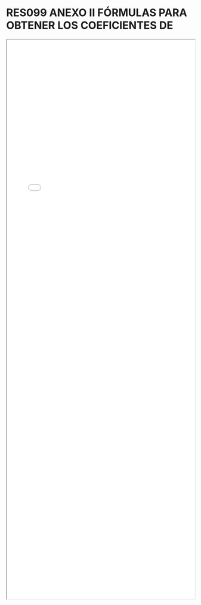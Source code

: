 
# RES099 ANEXO II FÓRMULAS PARA OBTENER LOS COEFICIENTES DE

<iframe src="../RES099 ANEXO II FÓRMULAS PARA OBTENER LOS COEFICIENTES DE.pdf" width="100%" height="1500px"></iframe>

